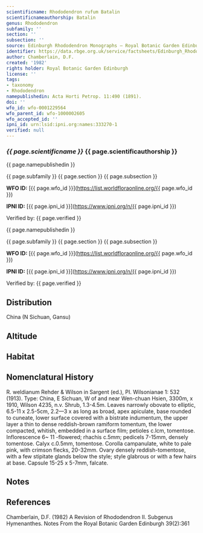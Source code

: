 ```yaml
---
scientificname: Rhododendron rufum Batalin
scientificnameauthorship: Batalin
genus: Rhododendron
subfamily: ''
section: ''
subsection: ''
source: Edinburgh Rhododendron Monographs – Royal Botanic Garden Edinburgh
identifier: https://data.rbge.org.uk/service/factsheets/Edinburgh_Rhododendron_Monographs.xhtml
author: Chamberlain, D.F.
created: '1982'
rights holder: Royal Botanic Garden Edinburgh
license: ''
tags:
- taxonomy
- Rhododendron
namepublishedin: Acta Horti Petrop. 11:490 (1891).
doi: ''
wfo_id: wfo-0001229564
wfo_parent_id: wfo-1000002605
wfo_accepted_id: ''
ipni_id: urn:lsid:ipni.org:names:333270-1
verified: null
---
```

### _{{ page.scientificname }}_ {{ page.scientificauthorship }}
 {{ page.namepublishedin }}

{{ page.subfamily }} {{ page.section }} {{ page.subsection }}

**WFO ID:** [{{ page.wfo_id }}](https://list.worldfloraonline.org/{{ page.wfo_id }})

**IPNI ID:** [{{ page.ipni_id }}](https://www.ipni.org/n/{{ page.ipni_id }})

Verified by: {{ page.verified }}

 {{ page.namepublishedin }}

{{ page.subfamily }} {{ page.section }} {{ page.subsection }}

**WFO ID:** [{{ page.wfo_id }}](https://list.worldfloraonline.org/{{ page.wfo_id }})

**IPNI ID:** [{{ page.ipni_id }}](https://www.ipni.org/n/{{ page.ipni_id }})

Verified by: {{ page.verified }}





## Distribution
China (N Sichuan, Gansu)

## Altitude


## Habitat


## Nomenclatural History
R. weldianum Rehder & Wilson in Sargent (ed.), PI. Wilsonianae 1: 532 (1913). Type: China, E Sichuan, W of and near Wen-chuan Hsien, 3300m, x 1910, Wilson 4235, n.v. Shrub, 1.3-4.5m. Leaves narrowly obovate to elliptic, 6.5-11 x 2.5-5cm, 2.2—3 x as long as broad, apex apiculate, base rounded to cuneate, lower surface covered with a bistrate indumentum, the upper layer a thin to dense reddish-brown ramiform tomentum, the lower compacted, whitish, embedded in a surface film; petioles c.lcm, tomentose. Inflorescence 6~ 11 -flowered; rhachis c.5mm; pedicels 7-15mm, densely tomentose. Calyx c.0.5mm, tomentose. Corolla campanulate, white to pale pink, with crimson flecks, 20-32mm. Ovary densely reddish-tomentose, with a few stipitate glands below the style; style glabrous or with a few hairs at base. Capsule 15-25 x 5-7mm, falcate.
                       
## Notes


## References

Chamberlain, D.F. (1982) A Revision of Rhododendron II. Subgenus Hymenanthes. Notes From the Royal Botanic Garden Edinburgh 39(2):361
